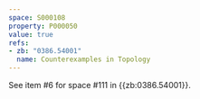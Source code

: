 ```yaml
---
space: S000108
property: P000050
value: true
refs:
- zb: "0386.54001"
  name: Counterexamples in Topology
---
```


See item #6 for space #111 in {{zb:0386.54001}}.
